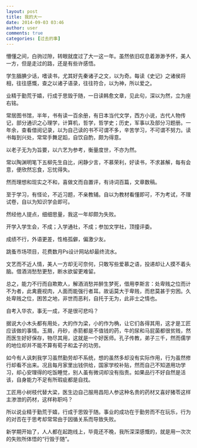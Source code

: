 ```yaml
---
layout: post
title: 我的大一
date: 2014-09-03 03:46
author: user
comments: true
categories: [过去的事]
---
```

懵懂之间，白驹过隙，转眼就度过了大一这一年。虽然依旧叹息着渺渺予怀，美人一方，但是走过的路，还是有些许感悟。

学生腼腆少话，嗜读书，尤其好先秦诸子之文，以为奇。每读《史记》之诸侯将相，往往感慨，查之以诸子语录，往往符合，以为神，所以爱之。

业精于勤荒于嬉，行成于思毁于随，一日读韩愈文章，见此句，深以为然，立为座右铭。

 常居图书馆，半年，书有读一百余册，有日本当代文学，西方小说，古代人物传记，部分通识之心理学，计算机，哲学，哲学史；历史，军事以及部分习题册。一年余，查看借阅记录，以为自己读的书不可谓不多，辛苦学习，不可谓不努力。读书每到兴处，常常手舞足蹈，自饮自酌，颇为得意。

以老子无为为旨要，以六艺为参考，衡量度世，不亦为然。

常以陶渊明笔下五柳先生自比，闲静少言，不慕荣利，好读书，不求甚解，每有会意，便欣然忘食，忘忧得失。

然而理想和现实之不和，喜做文而自置评，有诗词百篇，文章数稿。

至于学习，有怪论，不近习题，不亲教辅。自以为教材看懂即可，不为考试，不理试卷，自以为知识学会即可。

然经他人提点，细细思量，我这一年却颇为失败。

开学入学生会，不成；入学通社，不成；参加文学社，顶撞评委。

成绩不行，外语更差，性格孤僻，偏激少友。

跳蚤市场项目，花费数月Ps设计网站却最终流水。

文艺而不近人情，美人一方却无可奈何，只敢写些爱慕之语，投递却让人摸不着头脑。借酒消愁愁更愁，断水欲留更难留。

总之，能力不行而自欺欺人，解酒消愁并醉生梦死，借用李斯言：处卑贱之位而计不为者，此禽鹿视肉，人面而能强行者耳。故诟莫大于卑贱，而悲莫甚于穷困。久处卑贱之位，困苦之地，非世而恶利，自托于无为，此非士之情也。

自考入华农，事无一成，不是很可悲吗？

据说大小木头都有用处，大的作为梁，小的作为桷，让它们各得其用，这才是工匠应该做的事情。玉屑，丹砂，赤箭都是不值钱的药，牛的尿和马屁菌都很贫贱，然而医生好好保存，物尽其用，这就是一个好医师。孔子传教，弟子三千，然而儒学的地位却并不能不算有荀子和孟子的功劳。

如今有人讽刺我学习虽然勤劳却不系统，想的虽然多却没有实际作用，行为虽然修行却看不出来。况且每月家里出钱供给，国家学校补贴，然而自己不知道用功学习，却心安理得的吃饭睡觉，别人虽有微词却没有指责。如果品行不好自然是活该，自身能力不足有所瑕疵都是自找。

工匠用小树枝代替大梁，医生边自己服用昌阳人参这种名贵的药材又喜好猪苓这样主渗泄的药材，这样称职吗？

所以说业精于勤荒于嬉，行成于思毁于随。事业的成功在于勤劳而不在玩乐，行为的对否在于思考却常常由于因循关系而导致失败。

新学期开始了，人人都在起跑线上，毕竟还不晚，我所深深感慨的，就是用一次次的失败所体悟的“行毁于随”。
